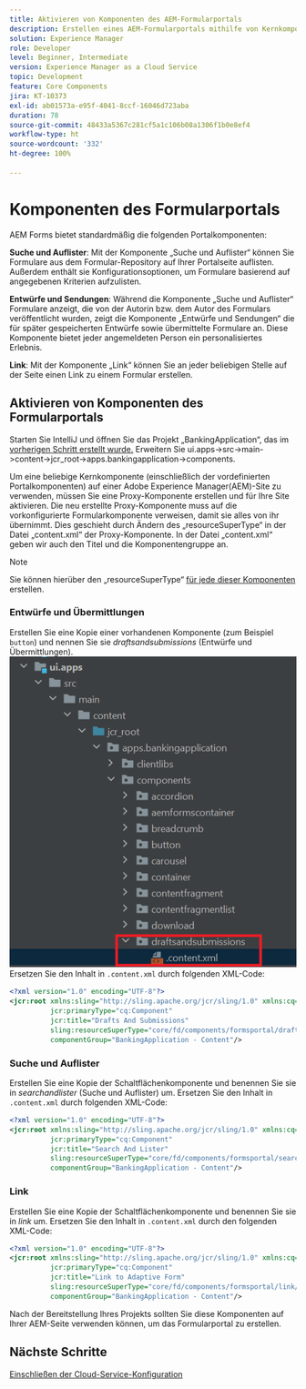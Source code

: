 ```yaml
---
title: Aktivieren von Komponenten des AEM-Formularportals
description: Erstellen eines AEM-Formularportals mithilfe von Kernkomponenten
solution: Experience Manager
role: Developer
level: Beginner, Intermediate
version: Experience Manager as a Cloud Service
topic: Development
feature: Core Components
jira: KT-10373
exl-id: ab01573a-e95f-4041-8ccf-16046d723aba
duration: 78
source-git-commit: 48433a5367c281cf5a1c106b08a1306f1b0e8ef4
workflow-type: ht
source-wordcount: '332'
ht-degree: 100%

---
```


# Komponenten des Formularportals

AEM Forms bietet standardmäßig die folgenden Portalkomponenten:

**Suche und Auflister**: Mit der Komponente „Suche und Auflister“ können Sie Formulare aus dem Formular-Repository auf Ihrer Portalseite auflisten. Außerdem enthält sie Konfigurationsoptionen, um Formulare basierend auf angegebenen Kriterien aufzulisten.

**Entwürfe und Sendungen**: Während die Komponente „Suche und Auflister“ Formulare anzeigt, die von der Autorin bzw. dem Autor des Formulars veröffentlicht wurden, zeigt die Komponente „Entwürfe und Sendungen“ die für später gespeicherten Entwürfe sowie übermittelte Formulare an. Diese Komponente bietet jeder angemeldeten Person ein personalisiertes Erlebnis.

**Link**: Mit der Komponente „Link“ können Sie an jeder beliebigen Stelle auf der Seite einen Link zu einem Formular erstellen.

## Aktivieren von Komponenten des Formularportals

Starten Sie IntelliJ und öffnen Sie das Projekt „BankingApplication“, das im [vorherigen Schritt erstellt wurde.](./getting-started.md) Erweitern Sie ui.apps->src->main->content->jcr_root->apps.bankingapplication->components.

Um eine beliebige Kernkomponente (einschließlich der vordefinierten Portalkomponenten) auf einer Adobe Experience Manager(AEM)-Site zu verwenden, müssen Sie eine Proxy-Komponente erstellen und für Ihre Site aktivieren.
Die neu erstellte Proxy-Komponente muss auf die vorkonfigurierte Formularkomponente verweisen, damit sie alles von ihr übernimmt. Dies geschieht durch Ändern des „resourceSuperType“ in der Datei „content.xml“ der Proxy-Komponente. In der Datei „content.xml“ geben wir auch den Titel und die Komponentengruppe an.
>[!NOTE]
>
> Sie können hierüber den „resourceSuperType“ [für jede dieser Komponenten](https://github.com/adobe/aem-core-forms-components/tree/master/ui.apps/src/main/content/jcr_root/apps/core/fd/components/formsportal) erstellen.


### Entwürfe und Übermittlungen

Erstellen Sie eine Kopie einer vorhandenen Komponente (zum Beispiel `button`) und nennen Sie sie _draftsandsubmissions_ (Entwürfe und Übermittlungen).
![draftsandsubmissions](assets/forms-portal-components2.png)
Ersetzen Sie den Inhalt in `.content.xml` durch folgenden XML-Code:

```xml
<?xml version="1.0" encoding="UTF-8"?>
<jcr:root xmlns:sling="http://sling.apache.org/jcr/sling/1.0" xmlns:cq="http://www.day.com/jcr/cq/1.0" xmlns:jcr="http://www.jcp.org/jcr/1.0"
          jcr:primaryType="cq:Component"
          jcr:title="Drafts And Submissions"
          sling:resourceSuperType="core/fd/components/formsportal/draftsandsubmissions/v1/draftsandsubmissions"
          componentGroup="BankingApplication - Content"/>
```

### Suche und Auflister

Erstellen Sie eine Kopie der Schaltflächenkomponente und benennen Sie sie in _searchandlister_ (Suche und Auflister) um.
Ersetzen Sie den Inhalt in `.content.xml` durch folgenden XML-Code:


```xml
<?xml version="1.0" encoding="UTF-8"?>
<jcr:root xmlns:sling="http://sling.apache.org/jcr/sling/1.0" xmlns:cq="http://www.day.com/jcr/cq/1.0" xmlns:jcr="http://www.jcp.org/jcr/1.0"
          jcr:primaryType="cq:Component"
          jcr:title="Search And Lister"
          sling:resourceSuperType="core/fd/components/formsportal/searchlister/v1/searchlister"
          componentGroup="BankingApplication - Content"/>
```

### Link

Erstellen Sie eine Kopie der Schaltflächenkomponente und benennen Sie sie in _link_ um.
Ersetzen Sie den Inhalt in `.content.xml` durch den folgenden XML-Code:


```xml
<?xml version="1.0" encoding="UTF-8"?>
<jcr:root xmlns:sling="http://sling.apache.org/jcr/sling/1.0" xmlns:cq="http://www.day.com/jcr/cq/1.0" xmlns:jcr="http://www.jcp.org/jcr/1.0"
          jcr:primaryType="cq:Component"
          jcr:title="Link to Adaptive Form"
          sling:resourceSuperType="core/fd/components/formsportal/link/v2/link"
          componentGroup="BankingApplication - Content"/>
```

Nach der Bereitstellung Ihres Projekts sollten Sie diese Komponenten auf Ihrer AEM-Seite verwenden können, um das Formularportal zu erstellen.

## Nächste Schritte

[Einschließen der Cloud-Service-Konfiguration](./azure-storage-fdm.md)
